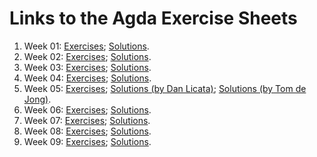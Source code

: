 # Links to the Agda Exercise Sheets

1. Week 01: [Exercises](01-Exercises.lagda.md);
   	    [Solutions](01-Solutions.lagda.md).
1. Week 02: [Exercises](02-Exercises.lagda.md);
   	    [Solutions](02-Solutions.lagda.md).
1. Week 03: [Exercises](03-Exercises.lagda.md);
   	    [Solutions](03-Solutions.lagda.md).
1. Week 04: [Exercises](../HITs/Exercises4.lagda.md);
   	    [Solutions](../HITs/Solutions4.lagda.md).
1. Week 05: [Exercises](../HITs/Exercises5.lagda.md);
   	    [Solutions (by Dan Licata)](../HITs/Solutions5-dan.lagda.md);
   	    [Solutions (by Tom de Jong)](../HITs/Solutions5-tom.lagda.md).
1. Week 06: [Exercises](../HITs/Exercises6.lagda.md);
   	    [Solutions](../HITs/Solutions6.lagda.md).
1. Week 07: [Exercises](../Cubical/Exercises7.lagda.md);
   	    [Solutions](../Cubical/Solutions7.lagda.md).
1. Week 08: [Exercises](../Cubical/Exercises8.lagda.md);
   	    [Solutions](../Cubical/Solutions8.lagda.md).
1. Week 09: [Exercises](../Cubical/Exercises9.lagda.md);
   	    [Solutions](../Cubical/Solutions9.lagda.md).
